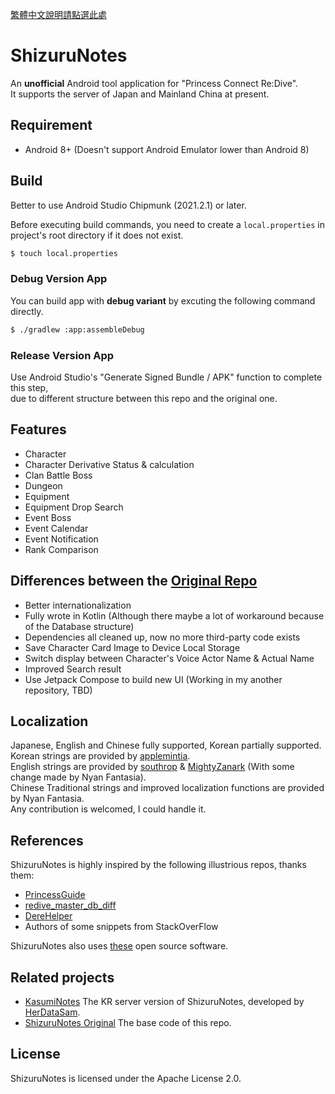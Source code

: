 [繁體中文說明請點選此處](README_TW.md)

# ShizuruNotes
An **unofficial** Android tool application for "Princess Connect Re:Dive".  
It supports the server of Japan and Mainland China at present.

## Requirement
* Android 8+ (Doesn't support Android Emulator lower than Android 8)

## Build
Better to use Android Studio Chipmunk (2021.2.1) or later.  

Before executing build commands, you need to create a `local.properties` in project's root directory if it does not exist.

```sh
$ touch local.properties
```

### Debug Version App
You can build app with **debug variant** by excuting the following command directly. 

```sh
$ ./gradlew :app:assembleDebug
```

### Release Version App
Use Android Studio's "Generate Signed Bundle / APK" function to complete this step,  
due to different structure between this repo and the original one.

## Features
* Character 
* Character Derivative Status & calculation 
* Clan Battle Boss 
* Dungeon 
* Equipment 
* Equipment Drop Search 
* Event Boss 
* Event Calendar 
* Event Notification 
* Rank Comparison   

## Differences between the [Original Repo](https://github.com/MalitsPlus/ShizuruNotes)
* Better internationalization
* Fully wrote in Kotlin (Although there maybe a lot of workaround because of the Database structure)
* Dependencies all cleaned up, now no more third-party code exists
* Save Character Card Image to Device Local Storage
* Switch display between Character's Voice Actor Name & Actual Name
* Improved Search result
* Use Jetpack Compose to build new UI (Working in my another repository, TBD)

## Localization  
Japanese, English and Chinese fully supported, Korean partially supported.  
Korean strings are provided by [applemintia](https://twitter.com/_applemintia).  
English strings are provided by [southrop](https://github.com/southrop) & [MightyZanark](https://github.com/MightyZanark) (With some change made by Nyan Fantasia).  
Chinese Traditional strings and improved localization functions are provided by Nyan Fantasia.  
Any contribution is welcomed, I could handle it.

## References
ShizuruNotes is highly inspired by the following illustrious repos, thanks them:
* [PrincessGuide](https://github.com/superk589/PrincessGuide)
* [redive_master_db_diff](https://github.com/esterTion/redive_master_db_diff)
* [DereHelper](https://github.com/Lazyeraser/DereHelper)
* Authors of some snippets from StackOverFlow

ShizuruNotes also uses [these](OPENSOURCE.md) open source software.

## Related projects
* [KasumiNotes](https://github.com/HerDataSam/KasumiNotes) The KR server version of ShizuruNotes, developed by [HerDataSam](https://github.com/HerDataSam).  
* [ShizuruNotes Original](https://github.com/MalitsPlus/ShizuruNotes) The base code of this repo.
 
## License 
ShizuruNotes is licensed under the Apache License 2.0. 
